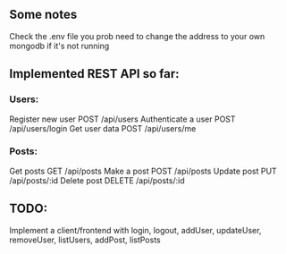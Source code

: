 ## Some notes

Check the .env file you prob need to change the address to your own mongodb if it's not running

## Implemented REST API so far:

### Users:

Register new user POST /api/users
Authenticate a user POST /api/users/login
Get user data POST /api/users/me


### Posts:

Get posts GET /api/posts
Make a post POST /api/posts
Update post PUT /api/posts/:id
Delete post DELETE /api/posts/:id


## TODO:
Implement a client/frontend with login, logout, addUser, updateUser, 
removeUser, listUsers, addPost, listPosts